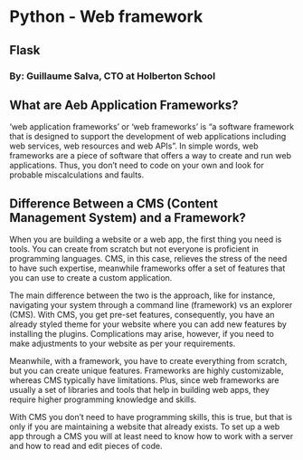# Python - Web framework

## Flask
 ### By: Guillaume Salva, CTO at Holberton School

## What are Aeb Application Frameworks?

‘web application frameworks’ or ‘web frameworks’ is  “a software framework that is designed to support the development of web applications including web services, web resources and web APIs”. In simple words, web frameworks are a piece of software that offers a way to create and run web applications. Thus, you don’t need to code on your own and look for probable miscalculations and faults.

## Difference Between a CMS (Content Management System) and a Framework?

When you are building a website or a web app, the first thing you need is tools. You can create from scratch but not everyone is proficient in programming languages. CMS, in this case, relieves the stress of the need to have such expertise, meanwhile frameworks offer a set of features that you can use to create a custom application.

The main difference between the two is the approach, like for instance, navigating your system through a command line (framework) vs an explorer (CMS). With CMS, you get pre-set features, consequently, you have an already styled theme for your website where you can add new features by installing the plugins. Complications may arise, however, if you need to make adjustments to your website as per your requirements.

Meanwhile, with a framework, you have to create everything from scratch, but you can create unique features. Frameworks are highly customizable, whereas CMS typically have limitations. Plus, since web frameworks are usually a set of libraries and tools that help in building web apps, they require higher programming knowledge and skills.

With CMS you don’t need to have programming skills, this is true, but that is only if you are maintaining a website that already exists. To set up a web app through a CMS you will at least need to know how to work with a server and how to read and edit pieces of code.